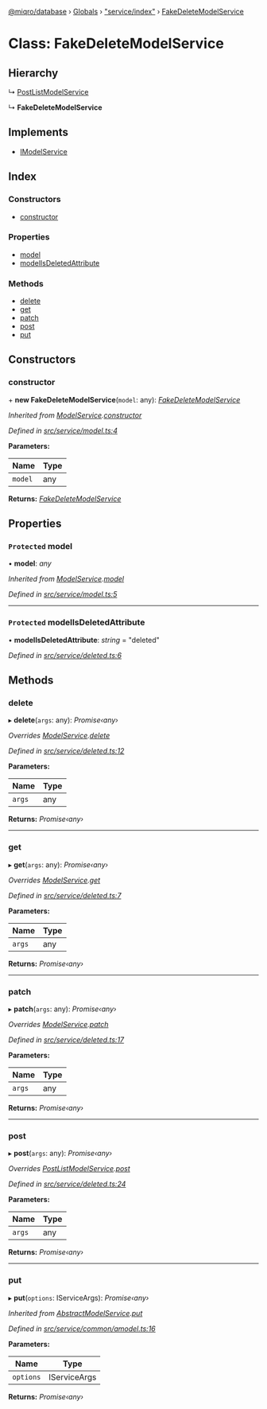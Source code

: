 [@miqro/database](../README.md) › [Globals](../globals.md) › ["service/index"](../modules/_service_index_.md) › [FakeDeleteModelService](_service_index_.fakedeletemodelservice.md)

# Class: FakeDeleteModelService

## Hierarchy

  ↳ [PostListModelService](_index_.postlistmodelservice.md)

  ↳ **FakeDeleteModelService**

## Implements

* [IModelService](../interfaces/_index_.imodelservice.md)

## Index

### Constructors

* [constructor](_service_index_.fakedeletemodelservice.md#constructor)

### Properties

* [model](_service_index_.fakedeletemodelservice.md#protected-model)
* [modelIsDeletedAttribute](_service_index_.fakedeletemodelservice.md#protected-modelisdeletedattribute)

### Methods

* [delete](_service_index_.fakedeletemodelservice.md#delete)
* [get](_service_index_.fakedeletemodelservice.md#get)
* [patch](_service_index_.fakedeletemodelservice.md#patch)
* [post](_service_index_.fakedeletemodelservice.md#post)
* [put](_service_index_.fakedeletemodelservice.md#put)

## Constructors

###  constructor

\+ **new FakeDeleteModelService**(`model`: any): *[FakeDeleteModelService](_service_index_.fakedeletemodelservice.md)*

*Inherited from [ModelService](_index_.modelservice.md).[constructor](_index_.modelservice.md#constructor)*

*Defined in [src/service/model.ts:4](https://github.com/claukers/miqro-sequelize/blob/9318ec9/src/service/model.ts#L4)*

**Parameters:**

Name | Type |
------ | ------ |
`model` | any |

**Returns:** *[FakeDeleteModelService](_service_index_.fakedeletemodelservice.md)*

## Properties

### `Protected` model

• **model**: *any*

*Inherited from [ModelService](_index_.modelservice.md).[model](_index_.modelservice.md#protected-model)*

*Defined in [src/service/model.ts:5](https://github.com/claukers/miqro-sequelize/blob/9318ec9/src/service/model.ts#L5)*

___

### `Protected` modelIsDeletedAttribute

• **modelIsDeletedAttribute**: *string* = "deleted"

*Defined in [src/service/deleted.ts:6](https://github.com/claukers/miqro-sequelize/blob/9318ec9/src/service/deleted.ts#L6)*

## Methods

###  delete

▸ **delete**(`args`: any): *Promise‹any›*

*Overrides [ModelService](_index_.modelservice.md).[delete](_index_.modelservice.md#delete)*

*Defined in [src/service/deleted.ts:12](https://github.com/claukers/miqro-sequelize/blob/9318ec9/src/service/deleted.ts#L12)*

**Parameters:**

Name | Type |
------ | ------ |
`args` | any |

**Returns:** *Promise‹any›*

___

###  get

▸ **get**(`args`: any): *Promise‹any›*

*Overrides [ModelService](_index_.modelservice.md).[get](_index_.modelservice.md#get)*

*Defined in [src/service/deleted.ts:7](https://github.com/claukers/miqro-sequelize/blob/9318ec9/src/service/deleted.ts#L7)*

**Parameters:**

Name | Type |
------ | ------ |
`args` | any |

**Returns:** *Promise‹any›*

___

###  patch

▸ **patch**(`args`: any): *Promise‹any›*

*Overrides [ModelService](_index_.modelservice.md).[patch](_index_.modelservice.md#patch)*

*Defined in [src/service/deleted.ts:17](https://github.com/claukers/miqro-sequelize/blob/9318ec9/src/service/deleted.ts#L17)*

**Parameters:**

Name | Type |
------ | ------ |
`args` | any |

**Returns:** *Promise‹any›*

___

###  post

▸ **post**(`args`: any): *Promise‹any›*

*Overrides [PostListModelService](_index_.postlistmodelservice.md).[post](_index_.postlistmodelservice.md#post)*

*Defined in [src/service/deleted.ts:24](https://github.com/claukers/miqro-sequelize/blob/9318ec9/src/service/deleted.ts#L24)*

**Parameters:**

Name | Type |
------ | ------ |
`args` | any |

**Returns:** *Promise‹any›*

___

###  put

▸ **put**(`options`: IServiceArgs): *Promise‹any›*

*Inherited from [AbstractModelService](_index_.abstractmodelservice.md).[put](_index_.abstractmodelservice.md#put)*

*Defined in [src/service/common/amodel.ts:16](https://github.com/claukers/miqro-sequelize/blob/9318ec9/src/service/common/amodel.ts#L16)*

**Parameters:**

Name | Type |
------ | ------ |
`options` | IServiceArgs |

**Returns:** *Promise‹any›*
